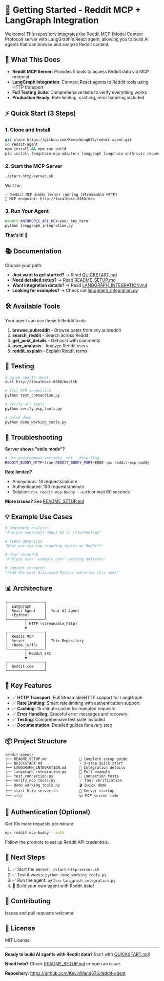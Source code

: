 # 🚀 Getting Started - Reddit MCP + LangGraph Integration

Welcome! This repository integrates the Reddit MCP (Model Context Protocol) server with LangGraph's React agent, allowing you to build AI agents that can browse and analyze Reddit content.

## 🎯 What This Does

- **Reddit MCP Server**: Provides 5 tools to access Reddit data via MCP protocol
- **LangGraph Integration**: Connect React agents to Reddit tools using HTTP transport
- **Full Testing Suite**: Comprehensive tests to verify everything works
- **Production Ready**: Rate limiting, caching, error handling included

## ⚡ Quick Start (3 Steps)

### 1. Clone and Install

```bash
git clone https://github.com/KevinWang676/reddit-agent.git
cd reddit-agent
npm install && npm run build
pip install langchain-mcp-adapters langgraph langchain-anthropic requests
```

### 2. Start the MCP Server

```bash
./start-http-server.sh
```

Wait for:
```
✅ Reddit MCP Buddy Server running (Streamable HTTP)
📡 MCP endpoint: http://localhost:8080/mcp
```

### 3. Run Your Agent

```bash
export ANTHROPIC_API_KEY=your_key_here
python langgraph_integration.py
```

**That's it!** 🎉

## 📚 Documentation

Choose your path:

- **Just want to get started?** → Read [QUICKSTART.md](QUICKSTART.md)
- **Need detailed setup?** → Read [README_SETUP.md](README_SETUP.md)
- **Want integration details?** → Read [LANGGRAPH_INTEGRATION.md](LANGGRAPH_INTEGRATION.md)
- **Looking for examples?** → Check out [langgraph_integration.py](langgraph_integration.py)

## 🛠️ Available Tools

Your agent can use these 5 Reddit tools:

1. **browse_subreddit** - Browse posts from any subreddit
2. **search_reddit** - Search across Reddit
3. **get_post_details** - Get post with comments
4. **user_analysis** - Analyze Reddit users
5. **reddit_explain** - Explain Reddit terms

## 🧪 Testing

```bash
# Quick health check
curl http://localhost:8080/health

# Test MCP connection
python test_connection.py

# Verify all tools
python verify_mcp_tools.py

# Quick demo
python demo_working_tools.py
```

## 🔧 Troubleshooting

**Server shows "stdio mode"?**
```bash
# Use environment variable, not --http flag
REDDIT_BUDDY_HTTP=true REDDIT_BUDDY_PORT=8080 npx reddit-mcp-buddy
```

**Rate limited?**
- Anonymous: 10 requests/minute
- Authenticated: 100 requests/minute
- Solution: `npx reddit-mcp-buddy --auth` or wait 60 seconds

**More issues?** See [README_SETUP.md](README_SETUP.md#troubleshooting)

## 💡 Example Use Cases

```python
# Sentiment analysis
"Analyze sentiment about AI in r/technology"

# Trend detection
"What are the top trending topics on Reddit?"

# User research
"Analyze user 'example_user' posting patterns"

# Content research
"Find the most discussed Python libraries this week"
```

## 📊 Architecture

```
┌─────────────────┐
│  LangGraph      │
│  React Agent    │  Your AI Agent
│  (Python)       │
└────────┬────────┘
         │ HTTP (streamable_http)
         ▼
┌─────────────────┐
│  Reddit MCP     │
│  Server         │  This Repository
│  (Node.js/TS)   │
└────────┬────────┘
         │ Reddit API
         ▼
┌─────────────────┐
│  Reddit.com     │
└─────────────────┘
```

## 🌟 Key Features

- ✅ **HTTP Transport**: Full StreamableHTTP support for LangGraph
- ✅ **Rate Limiting**: Smart rate limiting with authentication support
- ✅ **Caching**: 15-minute cache for repeated requests
- ✅ **Error Handling**: Graceful error messages and recovery
- ✅ **Testing**: Comprehensive test suite included
- ✅ **Documentation**: Detailed guides for every step

## 📦 Project Structure

```
reddit-agent/
├── README_SETUP.md               🌟 Complete setup guide
├── QUICKSTART.md                 ⚡ 3-step quick start
├── LANGGRAPH_INTEGRATION.md      📖 Integration details
├── langgraph_integration.py      🤖 Full example
├── test_connection.py            🧪 Connection tests
├── verify_mcp_tools.py           ✅ Tool verification
├── demo_working_tools.py         🎬 Quick demo
├── start-http-server.sh          🚀 Server startup
└── src/                          💻 MCP server code
```

## 🔐 Authentication (Optional)

Get 10x more requests per minute:

```bash
npx reddit-mcp-buddy --auth
```

Follow the prompts to set up Reddit API credentials.

## 🚀 Next Steps

1. ✅ Start the server: `./start-http-server.sh`
2. ✅ Test it works: `python demo_working_tools.py`
3. ✅ Run the agent: `python langgraph_integration.py`
4. 🎨 Build your own agent with Reddit data!

## 🤝 Contributing

Issues and pull requests welcome!

## 📄 License

MIT License

---

**Ready to build AI agents with Reddit data?** Start with [QUICKSTART.md](QUICKSTART.md)!

**Need help?** Check [README_SETUP.md](README_SETUP.md) or open an issue.

**Repository**: https://github.com/KevinWang676/reddit-agent
